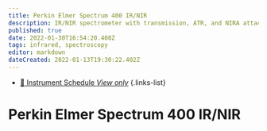 ```yaml
---
title: Perkin Elmer Spectrum 400 IR/NIR
description: IR/NIR spectrometer with transmission, ATR, and NIRA attachements. A temperature controlled cell is also available.
published: true
date: 2022-01-30T16:54:20.408Z
tags: infrared, spectroscopy
editor: markdown
dateCreated: 2022-01-13T19:30:22.402Z
---
```


- [:calendar: Instrument Schedule *View only*](https://instrumentschedule.com/fom/viewonly?eid=2339&p=bsjRpe83hD)
{.links-list}

# Perkin Elmer Spectrum 400 IR/NIR
